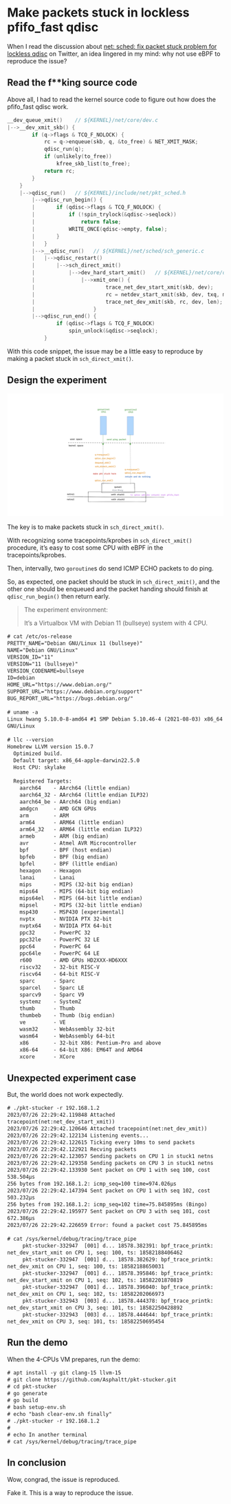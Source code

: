 # Make packets stuck in lockless pfifo_fast qdisc

When I read the discussion about [net: sched: fix packet stuck problem for lockless qdisc](https://lore.kernel.org/lkml/1620868260-32984-2-git-send-email-linyunsheng@huawei.com/) on Twitter, an idea lingered in my mind: why not use eBPF to reproduce the issue?

## Read the f\*\*king source code

Above all, I had to read the kernel source code to figure out how does the pfifo_fast qdisc work.

```c
__dev_queue_xmit()    // ${KERNEL}/net/core/dev.c
|-->__dev_xmit_skb() {
        if (q->flags & TCQ_F_NOLOCK) {
            rc = q->enqueue(skb, q, &to_free) & NET_XMIT_MASK;
            qdisc_run(q);
            if (unlikely(to_free))
                kfree_skb_list(to_free);
            return rc;
        }
    }
    |-->qdisc_run()   // ${KERNEL}/include/net/pkt_sched.h
        |-->qdisc_run_begin() {
        |       if (qdisc->flags & TCQ_F_NOLOCK) {
        |           if (!spin_trylock(&qdisc->seqlock))
        |               return false;
        |           WRITE_ONCE(qdisc->empty, false);
        |       }
        |   }
        |-->__qdisc_run()   // ${KERNEL}/net/sched/sch_generic.c
        |   |-->qdisc_restart()
        |       |-->sch_direct_xmit()
        |           |-->dev_hard_start_xmit()   // ${KERNEL}/net/core/dev.c
        |               |-->xmit_one() {
        |                       trace_net_dev_start_xmit(skb, dev);
        |                       rc = netdev_start_xmit(skb, dev, txq, more);
        |                       trace_net_dev_xmit(skb, rc, dev, len);
        |                   }
        |-->qdisc_run_end() {
                if (qdisc->flags & TCQ_F_NOLOCK)
                    spin_unlock(&qdisc->seqlock);
            }
```

With this code snippet, the issue may be a little easy to reproduce by making a packet stuck in `sch_direct_xmit()`.

## Design the experiment

![Patckets stuck in pfifo_fast qdisc](./pkt-stucker.png)

The key is to make packets stuck in `sch_direct_xmit()`.

With recognizing some tracepoints/kprobes in `sch_direct_xmit()` procedure, it’s easy to cost some CPU with eBPF in the tracepoints/kprobes.

Then, intervally, two `goroutine`s do send ICMP ECHO packets to do ping.

So, as expected, one packet should be stuck in `sch_direct_xmit()`, and the other one should be enqueued and the packet handing should finish at `qdisc_run_begin()` then return early.

> The experiment environment:
>
> It’s a Virtualbox VM with Debian 11 (bullseye) system with 4 CPU.

```shell
# cat /etc/os-release
PRETTY_NAME="Debian GNU/Linux 11 (bullseye)"
NAME="Debian GNU/Linux"
VERSION_ID="11"
VERSION="11 (bullseye)"
VERSION_CODENAME=bullseye
ID=debian
HOME_URL="https://www.debian.org/"
SUPPORT_URL="https://www.debian.org/support"
BUG_REPORT_URL="https://bugs.debian.org/"

# uname -a
Linux hwang 5.10.0-8-amd64 #1 SMP Debian 5.10.46-4 (2021-08-03) x86_64 GNU/Linux

# llc --version
Homebrew LLVM version 15.0.7
  Optimized build.
  Default target: x86_64-apple-darwin22.5.0
  Host CPU: skylake

  Registered Targets:
    aarch64    - AArch64 (little endian)
    aarch64_32 - AArch64 (little endian ILP32)
    aarch64_be - AArch64 (big endian)
    amdgcn     - AMD GCN GPUs
    arm        - ARM
    arm64      - ARM64 (little endian)
    arm64_32   - ARM64 (little endian ILP32)
    armeb      - ARM (big endian)
    avr        - Atmel AVR Microcontroller
    bpf        - BPF (host endian)
    bpfeb      - BPF (big endian)
    bpfel      - BPF (little endian)
    hexagon    - Hexagon
    lanai      - Lanai
    mips       - MIPS (32-bit big endian)
    mips64     - MIPS (64-bit big endian)
    mips64el   - MIPS (64-bit little endian)
    mipsel     - MIPS (32-bit little endian)
    msp430     - MSP430 [experimental]
    nvptx      - NVIDIA PTX 32-bit
    nvptx64    - NVIDIA PTX 64-bit
    ppc32      - PowerPC 32
    ppc32le    - PowerPC 32 LE
    ppc64      - PowerPC 64
    ppc64le    - PowerPC 64 LE
    r600       - AMD GPUs HD2XXX-HD6XXX
    riscv32    - 32-bit RISC-V
    riscv64    - 64-bit RISC-V
    sparc      - Sparc
    sparcel    - Sparc LE
    sparcv9    - Sparc V9
    systemz    - SystemZ
    thumb      - Thumb
    thumbeb    - Thumb (big endian)
    ve         - VE
    wasm32     - WebAssembly 32-bit
    wasm64     - WebAssembly 64-bit
    x86        - 32-bit X86: Pentium-Pro and above
    x86-64     - 64-bit X86: EM64T and AMD64
    xcore      - XCore
```

## Unexpected experiment case

But, the world does not work expectedly.

```shell
# ./pkt-stucker -r 192.168.1.2
2023/07/26 22:29:42.119848 Attached tracepoint(net:net_dev_start_xmit))
2023/07/26 22:29:42.120646 Attached tracepoint(net:net_dev_xmit))
2023/07/26 22:29:42.122134 Listening events...
2023/07/26 22:29:42.122615 Ticking every 10ms to send packets
2023/07/26 22:29:42.122921 Recving packets
2023/07/26 22:29:42.123057 Sending packets on CPU 1 in stuck1 netns
2023/07/26 22:29:42.129358 Sending packets on CPU 3 in stuck1 netns
2023/07/26 22:29:42.133930 Sent packet on CPU 1 with seq 100, cost 538.504µs
256 bytes from 192.168.1.2: icmp_seq=100 time=974.026µs
2023/07/26 22:29:42.147394 Sent packet on CPU 1 with seq 102, cost 503.232µs
256 bytes from 192.168.1.2: icmp_seq=102 time=75.845895ms (Bingo)
2023/07/26 22:29:42.195977 Sent packet on CPU 3 with seq 101, cost 672.386µs
2023/07/26 22:29:42.226659 Error: found a packet cost 75.845895ms

# cat /sys/kernel/debug/tracing/trace_pipe
     pkt-stucker-332947  [001] d... 18578.382391: bpf_trace_printk: net_dev_start_xmit on CPU 1, seq: 100, ts: 18582188406462
     pkt-stucker-332947  [001] d... 18578.382629: bpf_trace_printk: net_dev_xmit on CPU 1, seq: 100, ts: 18582188650031
     pkt-stucker-332947  [001] d... 18578.395846: bpf_trace_printk: net_dev_start_xmit on CPU 1, seq: 102, ts: 18582201870819
     pkt-stucker-332947  [001] d... 18578.396040: bpf_trace_printk: net_dev_xmit on CPU 1, seq: 102, ts: 18582202066973
     pkt-stucker-332943  [003] d... 18578.444378: bpf_trace_printk: net_dev_start_xmit on CPU 3, seq: 101, ts: 18582250428892
     pkt-stucker-332943  [003] d... 18578.444644: bpf_trace_printk: net_dev_xmit on CPU 3, seq: 101, ts: 18582250695454
```

## Run the demo

When the 4-CPUs VM prepares, run the demo:

```shell
# apt install -y git clang-15 llvm-15
# git clone https://github.com/Asphaltt/pkt-stucker.git
# cd pkt-stucker
# go generate
# go build
# bash setup-env.sh
# echo "bash clear-env.sh finally"
# ./pkt-stucker -r 192.168.1.2
#
# echo In another terminal
# cat /sys/kernel/debug/tracing/trace_pipe
```

## In conclusion

Wow, congrad, the issue is reproduced.

Fake it. This is a way to reproduce the issue.
